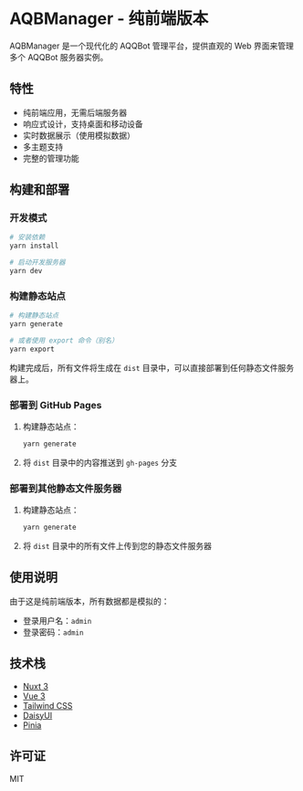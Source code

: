 # AQBManager - 纯前端版本

AQBManager 是一个现代化的 AQQBot 管理平台，提供直观的 Web 界面来管理多个 AQQBot 服务器实例。

## 特性

- 纯前端应用，无需后端服务器
- 响应式设计，支持桌面和移动设备
- 实时数据展示（使用模拟数据）
- 多主题支持
- 完整的管理功能

## 构建和部署

### 开发模式

```bash
# 安装依赖
yarn install

# 启动开发服务器
yarn dev
```

### 构建静态站点

```bash
# 构建静态站点
yarn generate

# 或者使用 export 命令（别名）
yarn export
```

构建完成后，所有文件将生成在 `dist` 目录中，可以直接部署到任何静态文件服务器上。

### 部署到 GitHub Pages

1. 构建静态站点：
   ```bash
   yarn generate
   ```

2. 将 `dist` 目录中的内容推送到 `gh-pages` 分支

### 部署到其他静态文件服务器

1. 构建静态站点：
   ```bash
   yarn generate
   ```

2. 将 `dist` 目录中的所有文件上传到您的静态文件服务器

## 使用说明

由于这是纯前端版本，所有数据都是模拟的：

- 登录用户名：`admin`
- 登录密码：`admin`

## 技术栈

- [Nuxt 3](https://nuxt.com/)
- [Vue 3](https://vuejs.org/)
- [Tailwind CSS](https://tailwindcss.com/)
- [DaisyUI](https://daisyui.com/)
- [Pinia](https://pinia.vuejs.org/)

## 许可证

MIT